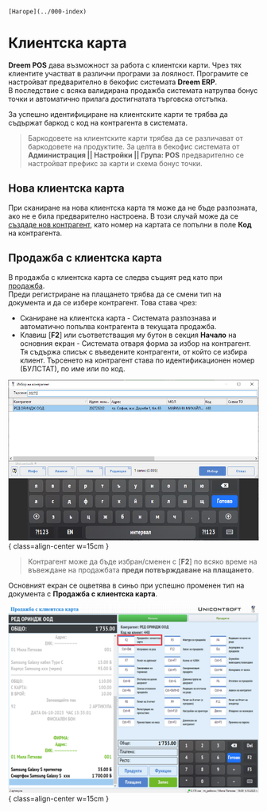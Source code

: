 ```{only} html
[Нагоре](../000-index)
```

# **Клиентска карта**

**Dreem POS** дава възможност за работа с клиентски карти. Чрез тях клиентите участват в различни програми за лоялност. Програмите се настройват предварително в бекофис системата **Dreem ERP**.  
В последствие с всяка валидирана продажба системата натрупва бонус точки и автоматично прилага достигнатата търговска отстъпка.  

За успешно идентифициране на клиентските карти те трябва да съдържат баркод с код на контрагента в системата.   

> Баркодовете на клиентските карти трябва да се различават от баркодовете на продуктите. За целта в бекофис системата от **Администрация || Настройки || Група: POS** предварително се настройват префикс за карти и схема бонус точки.  

## **Нова клиентска карта**

При сканиране на нова клиентска карта тя може да не бъде разпозната, ако не е била предварително настроена. В този случай може да се [създаде нов контрагент](003-new-cp.md), като номер на картата се попълни в поле **Код** на контрагента.  

## **Продажба с клиентска карта**

В продажба с клиентска карта се следва същият ред като при [продажба](002-pos-sales-doc.md).  
Преди регистриране на плащането трябва да се смени тип на документа и да се избере контрагент. Това става чрез:  

- Сканиране на клиентска карта - Системата разпознава и автоматично попълва контрагента в текущата продажба.   
- Клавиш [**F2**] или съответстващия му бутон в секция **Начало** на основния екран - Системата отваря форма за избор на контрагент. Тя съдържа списък с въведените контрагенти, от който се избира клиент. Търсенето на контрагент става по идентификационен номер (БУЛСТАТ), по име или по код.  

![](904-cp-sales1.png){ class=align-center w=15cm }

> Контрагент може да бъде избран/сменен с [**F2**] по всяко време на въвеждане на продажбата **преди потвърждаване на плащането**.  

Основният екран се оцветява в синьо при успешно променен тип на документа с **Продажба с клиентска карта**.  

![](904-cp-sales2.png){ class=align-center w=15cm }